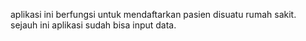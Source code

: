 aplikasi ini berfungsi untuk mendaftarkan pasien disuatu rumah sakit. sejauh ini aplikasi sudah bisa input data.
